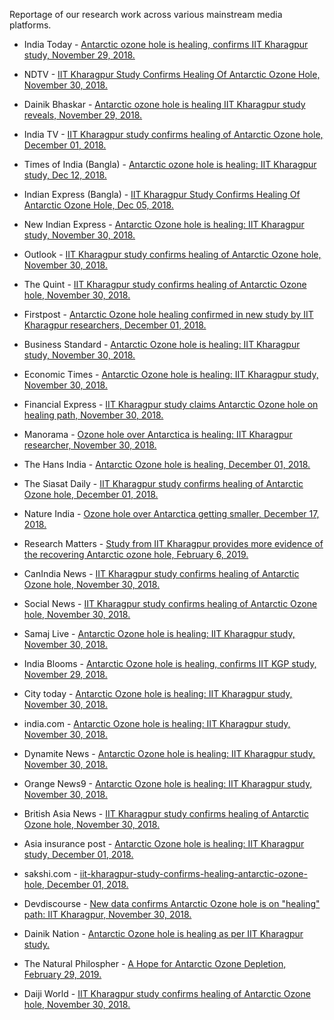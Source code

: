 <!--
.. title: News
.. slug: news
.. date: 2020-05-07 05:53:09 UTC+05:30
.. tags: 
.. category: 
.. link: 
.. description: 
.. type: text
-->

<style type="text/css">
p a{
  text-decoration: underline;
}

ol a{
  text-decoration: underline;
}

nav, article{
  text-decoration: none;
}
</style>

Reportage of our research work across various mainstream media platforms.

- India Today - [Antarctic ozone hole is healing, confirms IIT Kharagpur study, November 29, 2018.](https://www.indiatoday.in/education-today/gk-current-affairs/story/antarctic-ozone-hole-healing-iit-kharagpur-study-html-1398826-2018-11-29)

- NDTV - [IIT Kharagpur Study Confirms Healing Of Antarctic Ozone Hole, November 30, 2018.](https://www.ndtv.com/education/iit-kharagpur-study-confirms-healing-of-antarctic-ozone-hole-1956054)

- Dainik Bhaskar - [Antarctic ozone hole is healing IIT Kharagpur study reveals, November 29, 2018.](https://www.bhaskar.com/health/healthy-life/news/antarctic-ozone-hole-is-healing-iit-kharagpur-study-reveals-01345077.html)

- India TV - [IIT Kharagpur study confirms healing of Antarctic Ozone hole, December 01, 2018.](https://www.indiatvnews.com/science/news-iit-kharagpur-study-confirms-healing-of-antarctic-ozone-hole-488330)

- Times of India (Bangla) - [Antarctic ozone hole is healing: IIT Kharagpur study, Dec 12, 2018.](https://eisamay.indiatimes.com/west-bengal-news/kolkata-news/iit-kharagpur-antarctic-ozone-hole-is-healing-iit-kharagpur-study/articleshow/67054882.cms)

- Indian Express (Bangla) - [IIT Kharagpur Study Confirms Healing Of Antarctic Ozone Hole, Dec 05, 2018.](https://bengali.indianexpress.com/technology/iit-kharagpur-study-confirms-healing-of-antarctic-ozone-hole-55320/?fbclid=IwAR09W53fdf13_AkDc8vzAK1otvQm8PGZi2YwW7Ut2YmEfVDs0S7EbaxzT6o)

- New Indian Express - [Antarctic Ozone hole is healing: IIT Kharagpur study, November 30, 2018.](https://www.newindianexpress.com/nation/2018/nov/30/antarctic-ozone-hole-is-healing-iit-kharagpur-study-1905380.html)

- Outlook - [IIT Kharagpur study confirms healing of Antarctic Ozone hole, November 30, 2018.](https://www.outlookindia.com/newsscroll/iit-kharagpur-study-confirms-healing-of-antarctic-ozone-hole/1431364)

- The Quint - [IIT Kharagpur study confirms healing of Antarctic Ozone hole, November 30, 2018.](https://www.thequint.com/news/hot-news/iit-kharagpur-study-confirms-healing-of-antarctic-ozone-hole)

- Firstpost - [Antarctic Ozone hole healing confirmed in new study by IIT Kharagpur researchers, December 01, 2018.](https://www.firstpost.com/tech/science/antarctic-ozone-hole-healing-confirmed-in-new-study-by-iit-kharagpur-researchers-5651941.html)

- Business Standard - [Antarctic Ozone hole is healing: IIT Kharagpur study, November 30, 2018.](https://www.business-standard.com/article/pti-stories/antarctic-ozone-hole-is-healing-iit-kharagpur-study-118113000249_1.html)

- Economic Times - [Antarctic Ozone hole is healing: IIT Kharagpur study, November 30, 2018.](https://economictimes.indiatimes.com/news/science/antarctic-ozone-hole-is-healing-iit-kharagpur-study/articleshow/66876851.cms)

- Financial Express - [IIT Kharagpur study claims Antarctic Ozone hole on healing path, November 30, 2018.](https://www.financialexpress.com/lifestyle/science/iit-kharagpur-study-claims-antarctic-ozone-hole-on-healing-path/1398946/)

- Manorama - [Ozone hole over Antarctica is healing: IIT Kharagpur researcher, November 30, 2018.](https://english.manoramaonline.com/lifestyle/news/2018/11/30/ozone-hole-antarctica-healing-iit-kharagpur.html)

- The Hans India - [Antarctic Ozone hole is healing, December 01, 2018.](https://www.thehansindia.com/posts/index/Education-and-Careers/2018-12-01/Antarctic-Ozone-hole-is-healing/450553)

- The Siasat Daily - [IIT Kharagpur study confirms healing of Antarctic Ozone hole, December 01, 2018.](https://archive.siasat.com/news/iit-kharagpur-study-confirms-healing-antarctic-ozone-hole-1440030/)

- Nature India - [Ozone hole over Antarctica getting smaller, December 17, 2018.](https://www.natureasia.com/en/nindia/article/10.1038/nindia.2018.167)

- Research Matters - [Study from IIT Kharagpur provides more evidence of the recovering Antarctic ozone hole, February 6, 2019.](https://researchmatters.in/news/study-iit-kharagpur-provides-more-evidence-recovering-antarctic-ozone-hole)

- CanIndia News - [IIT Kharagpur study confirms healing of Antarctic Ozone hole, November 30, 2018.](http://www.canindia.com/iit-kharagpur-study-confirms-healing-of-antarctic-ozone-hole/)

- Social News - [IIT Kharagpur study confirms healing of Antarctic Ozone hole, November 30, 2018.](https://www.socialnews.xyz/2018/11/30/iit-kharagpur-study-confirms-healing-of-antarctic-ozone-hole/)

- Samaj Live - [Antarctic Ozone hole is healing: IIT Kharagpur study, November 30, 2018.](https://english.samajalive.in/antarctic-ozone-hole-is-healing-study/)

- India Blooms - [Antarctic Ozone hole is healing, confirms IIT KGP study, November 29, 2018.](https://www.indiablooms.com/health-details/S/4138/antarctic-ozone-hole-is-healing-confirms-iit-kgp-study.html)

- City today - [Antarctic Ozone hole is healing: IIT Kharagpur study, November 30, 2018.](https://citytoday.news/antarctic-ozone-hole-is-healing-iit-kharagpur-study/?fbclid=IwAR2h6dY6R8yd_FFQKyBnH23O1v0lSwOoz60EHU86QSHUwggsR92PTW8MNns)

- india.com - [Antarctic Ozone hole is healing: IIT Kharagpur study, November 30, 2018.](https://www.india.com/news/agencies/antarctic-ozone-hole-is-healing-iit-kharagpur-study-3453660/)

- Dynamite News - [Antarctic Ozone hole is healing: IIT Kharagpur study, November 30, 2018.](https://www.dynamitenews.com/story/antarctic-ozone-hole-is-healing-iit-kharagpur-study?fbclid=IwAR1mQE1TT1pDrlkL6e4SxNypXPpgAaMiPwQzMx1LCtd2Yia1e7H2w5X6w50)

- Orange News9 - [Antarctic Ozone hole is healing: IIT Kharagpur study, November 30, 2018.](http://orangenews9.com/antarctic-ozone-hole-is-healing-iit-kharagpur-study/?fbclid=IwAR0ZtpC36ltNhQoFCWtTJcMpPvON_PbHCjrPtN6sO_Mt_U-mxcmS4ytGAs8)

- British Asia News - [IIT Kharagpur study confirms healing of Antarctic Ozone hole, November 30, 2018.](https://www.britishasianews.com/news/newsDisplay.aspx?newsID=14161&fbclid=IwAR0LgNUqy2-h5TaWQv4Ehv1-UOMTUFblexC06zaaqvkgHoFkNxnrnjYZy4g#.XEbwFZbG7qE.facebook)

- Asia insurance post - [Antarctic Ozone hole is healing: IIT Kharagpur study, December 01, 2018.](https://www.asiainsurancepost.com/facts/antarctic-ozone-hole-healing-iit-kharagpur-study?fbclid=IwAR3fzx_1hp2TL_wKQBShcNH_cizEytPl6kVkkuoipDdDP0pBQGF4lvatZd4#.XEbs4quzHZo.facebook)

- sakshi.com - [iit-kharagpur-study-confirms-healing-antarctic-ozone-hole, December 01, 2018.](https://www.sakshi.com/news/national/iit-kharagpur-study-confirms-healing-antarctic-ozone-hole-1140412?fbclid=IwAR0ZtpC36ltNhQoFCWtTJcMpPvON_PbHCjrPtN6sO_Mt_U-mxcmS4ytGAs8)

- Devdiscourse - [New data confirms Antarctic Ozone hole is on "healing" path: IIT Kharagpur, November 30, 2018.](https://www.devdiscourse.com/article/science-environment/272405-new-data-confirms-antarctic-ozone-hole-is-on-healing-path-iit-kharagpur?fbclid=IwAR1mQE1TT1pDrlkL6e4SxNypXPpgAaMiPwQzMx1LCtd2Yia1e7H2w5X6w50)

- Dainik Nation - [Antarctic Ozone hole is healing as per IIT Kharagpur study.](http://dainiknation.com/2018/11/antarctic-ozone-hole-is-healing-as-per-iit-kharagpur-study/?fbclid=IwAR3fzx_1hp2TL_wKQBShcNH_cizEytPl6kVkkuoipDdDP0pBQGF4lvatZd4)

- The Natural Philospher - [A Hope for Antarctic Ozone Depletion, February 29, 2019.](https://www.thenatphil.com/post/a-hope-for-antarctic-ozone-depletion?fbclid=IwAR3FzEHu5GZ2djKndASMO6WQH6AVZtWOwbFDa0ob0AGr7A9gvF8yv1zUs9E)

- Daiji World - [IIT Kharagpur study confirms healing of Antarctic Ozone hole, November 30, 2018.](https://www.daijiworld.com/news/newsDisplay.aspx?newsID=542059)
